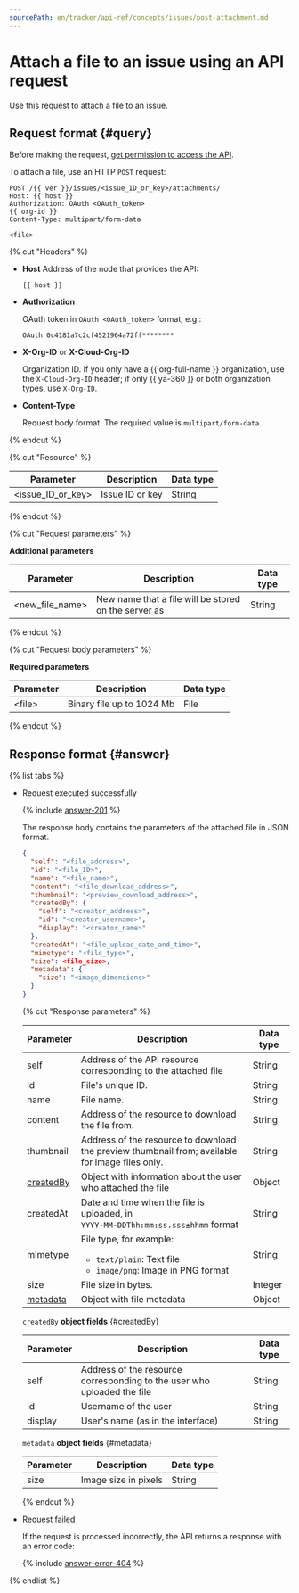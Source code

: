 ```yaml
---
sourcePath: en/tracker/api-ref/concepts/issues/post-attachment.md
---
```

# Attach a file to an issue using an API request

Use this request to attach a file to an issue.

## Request format {#query}

Before making the request, [get permission to access the API](../access.md).

To attach a file, use an HTTP `POST` request:

```
POST /{{ ver }}/issues/<issue_ID_or_key>/attachments/
Host: {{ host }}
Authorization: OAuth <OAuth_token>
{{ org-id }}
Content-Type: multipart/form-data

<file>
```

{% cut "Headers" %}

- **Host**
   Address of the node that provides the API:

   ```
   {{ host }}
   ```

- **Authorization**

   OAuth token in `OAuth <OAuth_token>` format, e.g.:

   ```
   OAuth 0c4181a7c2cf4521964a72ff********
   ```


- **X-Org-ID** or **X-Cloud-Org-ID**

   Organization ID. If you only have a {{ org-full-name }} organization, use the `X-Cloud-Org-ID` header; if only {{ ya-360 }} or both organization types, use `X-Org-ID`.


- **Content-Type**

   Request body format. The required value is `multipart/form-data`.

{% endcut %}

{% cut "Resource" %}

| Parameter | Description | Data type |
----- | ----- | -----
| \<issue_ID_or_key\> | Issue ID or key | String |

{% endcut %}

{% cut "Request parameters" %}

**Additional parameters**

| Parameter | Description | Data type |
----- | ----- | -----
| \<new_file_name\> | New name that a file will be stored on the server as | String |

{% endcut %}

{% cut "Request body parameters" %}

**Required parameters**

| Parameter | Description | Data type |
----- | ----- | -----
| \<file\> | Binary file up to 1024 Mb | File |

{% endcut %}

## Response format {#answer}

{% list tabs %}

- Request executed successfully

   {% include [answer-201](../../../_includes/tracker/api/answer-201.md) %}

   The response body contains the parameters of the attached file in JSON format.

   ```json
   {
     "self": "<file_address>",
     "id": "<file_ID>",
     "name": "<file_name>",
     "content": "<file_download_address>",
     "thumbnail": "<preview_download_address>",
     "createdBy": {
       "self": "<creator_address>",
       "id": "<creator_username>",
       "display": "<creator_name>"
     },
     "createdAt": "<file_upload_date_and_time>",
     "mimetype": "<file_type>",
     "size": <file_size>,
     "metadata": {
       "size": "<image_dimensions>"
     }
   }
   ```

   {% cut "Response parameters" %}

   | Parameter | Description | Data type |
   ----- | ----- | -----
   | self | Address of the API resource corresponding to the attached file | String |
   | id | File's unique ID. | String |
   | name | File name. | String |
   | content | Address of the resource to download the file from. | String |
   | thumbnail | Address of the resource to download the preview thumbnail from; available for image files only. | String |
   | [createdBy](#createdBy) | Object with information about the user who attached the file | Object |
   | createdAt | Date and time when the file is uploaded, in <br/>```YYYY-MM-DDThh:mm:ss.sss±hhmm``` format | String |
   | mimetype | File type, for example:<ul><li>`text/plain`: Text file</li><li>`image/png`: Image in PNG format</li></ul> | String |
   | size | File size in bytes. | Integer |
   | [metadata](#metadata) | Object with file metadata | Object |

   `createdBy` **object fields** {#createdBy}

   | Parameter | Description | Data type |
   ----- | ----- | -----
   | self | Address of the resource corresponding to the user who uploaded the file | String |
   | id | Username of the user | String |
   | display | User's name (as in the interface) | String |

   `metadata` **object fields** {#metadata}

   | Parameter | Description | Data type |
   ----- | ----- | -----
   | size | Image size in pixels | String |

   {% endcut %}

- Request failed

   If the request is processed incorrectly, the API returns a response with an error code:

   {% include [answer-error-404](../../../_includes/tracker/api/answer-error-404.md) %}

{% endlist %}
